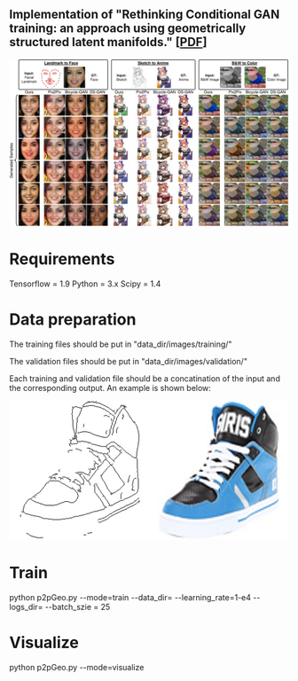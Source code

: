## Implementation of "Rethinking Conditional GAN training: an approach using geometrically structured latent manifolds." [[PDF](https://arxiv.org/abs/2011.13055)]

![alt text](./images/im1.jpg "Title")

# Requirements
Tensorflow = 1.9
Python = 3.x
Scipy = 1.4

# Data preparation
The training files should be put in "data_dir/images/training/"

The validation files should be put in "data_dir/images/validation/"

Each training and validation file should be a concatination of the input and the corresponding output. An example is shown below:

![alt text](./images/30_AB.jpg "Title")

# Train
python p2pGeo.py --mode=train --data_dir=<data directory> --learning_rate=1-e4 --logs_dir=<logs directory> --batch_szie = 25

# Visualize
python p2pGeo.py --mode=visualize


